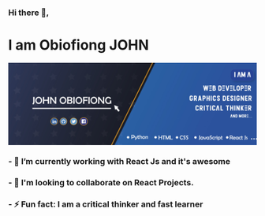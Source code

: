 ### Hi there 👋, 
# I am Obiofiong JOHN

<img
  align="center"
  src="https://github.com/obiofiong/obiofiong/blob/main/John%20Header%201.jpg"
/>

### - 🔭 I’m currently working with React Js and it's awesome
### - 🤔 I'm looking to collaborate on React Projects.
### - ⚡ Fun fact: I am a critical thinker and fast learner
<!--
**obiofiong/obiofiong** is a ✨ _special_ ✨ repository because its `README.md` (this file) appears on your GitHub profile.

Here are some ideas to get you started:

<img
  align="center"
  src="https://github-readme-stats.vercel.app/api/?username=rebelchris&theme=dracula"
/>

- 🔭 I’m currently working on ...
- 🌱 I’m currently learning ...
- 👯 I’m looking to collaborate on ...
- 🤔 I’m looking for help with ...
- 💬 Ask me about ...
- 📫 How to reach me: ...
- 😄 Pronouns: ...
- ⚡ Fun fact: ...
-->

